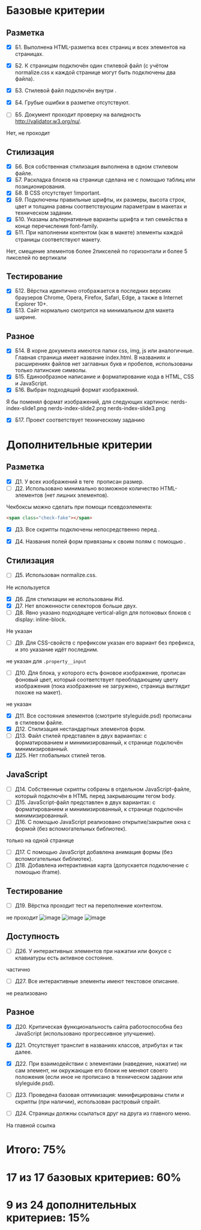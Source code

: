# Базовые критерии
## Разметка
- [x] Б1. Выполнена HTML-разметка всех страниц и всех элементов на страницах.

- [x] Б2. К страницам подключён один стилевой файл (с учётом normalize.css к каждой странице могут быть подключены два файла).
- [x] Б3. Стилевой файл подключён внутри <head>.
- [x] Б4. Грубые ошибки в разметке отсутствуют.
- [ ] Б5. Документ проходит проверку на валидность http://validator.w3.org/nu/.

Нет, не проходит

## Стилизация
- [x] Б6. Вся собственная стилизация выполнена в одном стилевом файле.
- [x] Б7. Раскладка блоков на странице сделана не с помощью таблиц или позиционирования.
- [x] Б8. В CSS отсутствует !important.
- [x] Б9. Подключены правильные шрифты, их размеры, высота строк, цвет и толщина равны соответствующим параметрам в макетах и техническом задании.
- [x] Б10. Указаны альтернативные варианты шрифта и тип семейства в конце перечисления font-family.
- [x] Б11. При наполнении контентом (как в макете) элементы каждой страницы соответствуют макету.

Нет, смещение элементов более 2пикселей по горизонтали и более 5 пикселей по вертикали

## Тестирование
- [x] Б12. Вёрстка идентично отображается в последних версиях браузеров Chrome, Opera, Firefox, Safari, Edge, а также в Internet Explorer 10+.
- [x] Б13. Сайт нормально смотрится на минимальном для макета ширине.
## Разное
- [x] Б14. В корне документа имеются папки css, img, js или аналогичные. Главная страница имеет название index.html. В названиях и расширениях файлов нет заглавных букв и пробелов, использованы только латинские символы.
- [x] Б15. Единообразное написание и форматирование кода в HTML, CSS и JavaScript.
- [x] Б16. Выбран подходящий формат изображений.

Я бы поменял формат изображений, для следующих картинок:
nerds-index-slide1.png
nerds-index-slide2.png
nerds-index-slide3.png

- [x] Б17. Проект соответствует техническому заданию

# Дополнительные критерии
## Разметка
- [x] Д1. У всех изображений в теге <img> прописан размер.
- [ ] Д2. Использовано минимально возможное количество HTML-элементов (нет лишних элементов).

Чекбоксы можно сделать при помощи псевдоэлемента:
```html
<span class="check-fake"></span>
```

- [x] Д3. Все скрипты подключены непосредственно перед </body>.

- [x] Д4. Названия полей форм привязаны к своим полям с помощью <label>.

## Стилизация
- [ ] Д5. Использован normalize.css.

Не используется

- [x] Д6. Для стилизации не использованы #id.
- [x] Д7. Нет вложенности селекторов больше двух.
- [ ] Д8. Явно указано подходящее vertical-align для потоковых блоков с display: inline-block.

Не указан

- [ ] Д9. Для CSS-свойств с префиксом указан его вариант без префикса, и это указание идёт последним.

не указан для `.property__input `


- [ ] Д10. Для блока, у которого есть фоновое изображение, прописан фоновый цвет, который соответствует преобладающему цвету изображения (пока изображение не загружено, страница выглядит похоже на макет).

не указан

- [x] Д11. Все состояния элементов (смотрите styleguide.psd) прописаны в стилевом файле.
- [x] Д12. Стилизация нестандартных элементов форм.
- [ ] Д13. Файл стилей представлен в двух вариантах: с форматированием и минимизированный, к странице подключён минимизированный.
- [x] Д25. Нет глобальных стилей тегов.
## JavaScript
- [ ] Д14. Собственные скрипты собраны в отдельном JavaScript-файле, который подключён в HTML перед закрывающим тегом body.
- [ ] Д15. JavaScript-файл представлен в двух вариантах: с форматированием и минимизированный, к странице подключён минимизированный.
- [ ] Д16. С помощью JavaScript реализовано открытие/закрытие окна с формой (без вспомогательных библиотек).

только на одной странице

- [ ] Д17. С помощью JavaScript добавлена анимация формы (без вспомогательных библиотек).
- [ ] Д18. Добавлена интерактивная карта (допускается подключение с помощью iframe).
## Тестирование
- [ ] Д19. Вёрстка проходит тест на переполнение контентом.

не проходит
![image](https://user-images.githubusercontent.com/259739/97816617-769c4100-1ca7-11eb-8110-1ee773b390d0.png)
![image](https://user-images.githubusercontent.com/259739/97816634-8caa0180-1ca7-11eb-8a2f-66ca102d09ff.png)
![image](https://user-images.githubusercontent.com/259739/97816651-b3683800-1ca7-11eb-9eba-11dc9135172b.png)

## Доступность
- [ ] Д26. У интерактивных элементов при нажатии или фокусе с клавиатуры есть активное состояние.

частично

- [ ] Д27. Все интерактивные элементы имеют текстовое описание.

не реализовано

## Разное
- [x] Д20. Критическая функциональность сайта работоспособна без JavaScript (использовано прогрессивное улучшение).

- [x] Д21. Отсутствует транслит в названиях классов, атрибутах и так далее.
- [x] Д22. При взаимодействии с элементами (наведение, нажатие) ни сам элемент, ни окружающие его блоки не меняют своего положения (если иное не прописано в техническом задании или slyleguide.psd).
- [ ] Д23. Проведена базовая оптимизация: минифицированы стили и скрипты (при наличии), использован растровый спрайт.
- [ ] Д24. Страницы должны ссылаться друг на друга из главного меню.

На главной ссылка


# Итого: 75%
# 17 из 17 базовых критериев: 60%
# 9 из 24 дополнительных критериев: 15%


